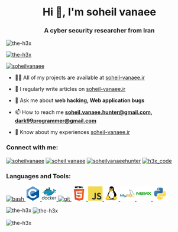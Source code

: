 <h1 align="center">Hi 👋, I'm soheil vanaee</h1>
<h3 align="center">A cyber security researcher from Iran</h3>

<p align="left"> <img src="https://komarev.com/ghpvc/?username=the-h3x&label=Profile%20views&color=0e75b6&style=flat" alt="the-h3x" /> </p>

<p align="left"> <a href="https://github.com/ryo-ma/github-profile-trophy"><img src="https://github-profile-trophy.vercel.app/?username=the-h3x" alt="the-h3x" /></a> </p>

<p align="left"> <a href="https://twitter.com/soheilvanaee" target="blank"><img src="https://img.shields.io/twitter/follow/soheilvanaee?logo=twitter&style=for-the-badge" alt="soheilvanaee" /></a> </p>

- 👨‍💻 All of my projects are available at [soheil-vanaee.ir](soheil-vanaee.ir)

- 📝 I regularly write articles on [soheil-vanaee.ir](soheil-vanaee.ir)

- 💬 Ask me about **web hacking, Web application bugs**

- 📫 How to reach me **soheil.vanaee.hunter@gmail.com, dark99programmer@gmail.com**

- 📄 Know about my experiences [soheil-vanaee.ir](soheil-vanaee.ir)

<h3 align="left">Connect with me:</h3>
<p align="left">
<a href="https://twitter.com/soheilvanaee" target="blank"><img align="center" src="https://raw.githubusercontent.com/rahuldkjain/github-profile-readme-generator/master/src/images/icons/Social/twitter.svg" alt="soheilvanaee" height="30" width="40" /></a>
<a href="https://linkedin.com/in/soheil vanaee" target="blank"><img align="center" src="https://raw.githubusercontent.com/rahuldkjain/github-profile-readme-generator/master/src/images/icons/Social/linked-in-alt.svg" alt="soheil vanaee" height="30" width="40" /></a>
<a href="https://stackoverflow.com/users/soheilvanaeehunter" target="blank"><img align="center" src="https://raw.githubusercontent.com/rahuldkjain/github-profile-readme-generator/master/src/images/icons/Social/stack-overflow.svg" alt="soheilvanaeehunter" height="30" width="40" /></a>
<a href="https://instagram.com/h3x_code" target="blank"><img align="center" src="https://raw.githubusercontent.com/rahuldkjain/github-profile-readme-generator/master/src/images/icons/Social/instagram.svg" alt="h3x_code" height="30" width="40" /></a>
</p>

<h3 align="left">Languages and Tools:</h3>
<p align="left"> <a href="https://www.gnu.org/software/bash/" target="_blank" rel="noreferrer"> <img src="https://www.vectorlogo.zone/logos/gnu_bash/gnu_bash-icon.svg" alt="bash" width="40" height="40"/> </a> <a href="https://www.cprogramming.com/" target="_blank" rel="noreferrer"> <img src="https://raw.githubusercontent.com/devicons/devicon/master/icons/c/c-original.svg" alt="c" width="40" height="40"/> </a> <a href="https://www.docker.com/" target="_blank" rel="noreferrer"> <img src="https://raw.githubusercontent.com/devicons/devicon/master/icons/docker/docker-original-wordmark.svg" alt="docker" width="40" height="40"/> </a> <a href="https://git-scm.com/" target="_blank" rel="noreferrer"> <img src="https://www.vectorlogo.zone/logos/git-scm/git-scm-icon.svg" alt="git" width="40" height="40"/> </a> <a href="https://www.w3.org/html/" target="_blank" rel="noreferrer"> <img src="https://raw.githubusercontent.com/devicons/devicon/master/icons/html5/html5-original-wordmark.svg" alt="html5" width="40" height="40"/> </a> <a href="https://developer.mozilla.org/en-US/docs/Web/JavaScript" target="_blank" rel="noreferrer"> <img src="https://raw.githubusercontent.com/devicons/devicon/master/icons/javascript/javascript-original.svg" alt="javascript" width="40" height="40"/> </a> <a href="https://www.linux.org/" target="_blank" rel="noreferrer"> <img src="https://raw.githubusercontent.com/devicons/devicon/master/icons/linux/linux-original.svg" alt="linux" width="40" height="40"/> </a> <a href="https://www.mysql.com/" target="_blank" rel="noreferrer"> <img src="https://raw.githubusercontent.com/devicons/devicon/master/icons/mysql/mysql-original-wordmark.svg" alt="mysql" width="40" height="40"/> </a> <a href="https://www.nginx.com" target="_blank" rel="noreferrer"> <img src="https://raw.githubusercontent.com/devicons/devicon/master/icons/nginx/nginx-original.svg" alt="nginx" width="40" height="40"/> </a> <a href="https://www.python.org" target="_blank" rel="noreferrer"> <img src="https://raw.githubusercontent.com/devicons/devicon/master/icons/python/python-original.svg" alt="python" width="40" height="40"/> </a> </p>

<p><img align="left" src="https://github-readme-stats.vercel.app/api/top-langs?username=the-h3x&show_icons=true&locale=en&layout=compact" alt="the-h3x" /></p>

<p>&nbsp;<img align="center" src="https://github-readme-stats.vercel.app/api?username=the-h3x&show_icons=true&locale=en" alt="the-h3x" /></p>

<p><img align="center" src="https://github-readme-streak-stats.herokuapp.com/?user=the-h3x&" alt="the-h3x" /></p>
